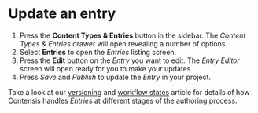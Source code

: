 # Update an entry

1. Press the **Content Types & Entries** button in the sidebar. The *Content Types & Entries* drawer will open revealing a number of options.
2. Select **Entries** to open the *Entries* listing screen.
3. Press the **Edit** button on the *Entry* you want to edit. The *Entry Editor* screen will open ready for you to make your updates.
4. Press *Save* and *Publish* to update the *Entry* in your project.

Take a look at our [versioning](/entries/entry-versioning.md) and [workflow states](/entries/workflow-states.md) article for details of how Contensis handles *Entries* at different stages of the authoring process.
